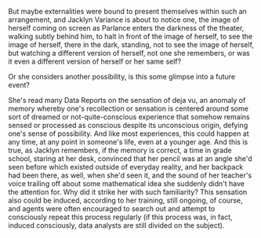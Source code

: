 But maybe externalities were bound to present themselves within such an arrangement, and Jacklyn Variance is about to notice one, the image of herself coming on screen as Parlance enters the darkness of the theater, walking subtly behind him, to halt in front of the image of herself, to see the image of herself, there in the dark, standing, not to see the image of herself, but watching a different version of herself, not one she remembers, or was it even a different version of herself or her same self?

Or she considers another possibility, is this some glimpse into a future event?

She's read many Data Reports on the sensation of deja vu, an anomaly of memory whereby one's recollection or sensation is centered around some sort of dreamed or not-quite-conscious experience that somehow remains sensed or processed as conscious despite its unconscious origin, defying one's sense of possibility. And like most experiences, this could happen at any time, at any point in someone's life, even at a younger age. And this is true, as Jacklyn remembers, if the memory is correct, a time in grade school, staring at her desk, convinced that her pencil was at an angle she'd seen before which existed outside of everyday reality, and her backpack had been there, as well, when she'd seen it, and the sound of her teacher's voice trailing off about some mathematical idea she suddenly didn't have the attention for. Why did it strike her with such familiarity? This sensation also could be induced, according to her training, still ongoing, of course, and agents were often encouraged to search out and attempt to consciously repeat this process regularly (if this process was, in fact, induced consciously, data analysts are still divided on the subject).